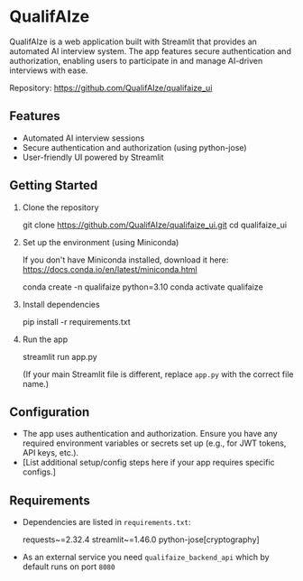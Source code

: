 QualifAIze
==========

QualifAIze is a web application built with Streamlit that provides an automated AI interview system. The app features secure authentication and authorization, enabling users to participate in and manage AI-driven interviews with ease.

Repository: https://github.com/QualifAIze/qualifaize_ui

Features
--------

- Automated AI interview sessions
- Secure authentication and authorization (using python-jose)
- User-friendly UI powered by Streamlit

Getting Started
---------------

1. Clone the repository

   git clone https://github.com/QualifAIze/qualifaize_ui.git
   cd qualifaize_ui

2. Set up the environment (using Miniconda)

   If you don't have Miniconda installed, download it here: https://docs.conda.io/en/latest/miniconda.html

   conda create -n qualifaize python=3.10
   conda activate qualifaize

3. Install dependencies

   pip install -r requirements.txt

4. Run the app

   streamlit run app.py

   (If your main Streamlit file is different, replace `app.py` with the correct file name.)

Configuration
-------------

- The app uses authentication and authorization. Ensure you have any required environment variables or secrets set up (e.g., for JWT tokens, API keys, etc.).
- [List additional setup/config steps here if your app requires specific configs.]

Requirements
------------

- Dependencies are listed in `requirements.txt`:

   requests~=2.32.4
   streamlit~=1.46.0
   python-jose[cryptography]

- As an external service you need `qualifaize_backend_api` which by default runs on port `8080`
